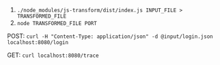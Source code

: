 1. `./node_modules/js-transform/dist/index.js INPUT_FILE > TRANSFORMED_FILE`
2. `node TRANSFORMED_FILE PORT`

POST:
`curl -H "Content-Type: application/json" -d @input/login.json localhost:8080/login`

GET:
`curl localhost:8080/trace`